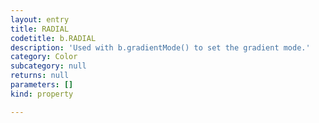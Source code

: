 ```yaml
---
layout: entry
title: RADIAL
codetitle: b.RADIAL
description: 'Used with b.gradientMode() to set the gradient mode.'
category: Color
subcategory: null
returns: null
parameters: []
kind: property

---
```

